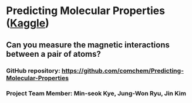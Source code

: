 # Predicting Molecular Properties ([Kaggle](https://www.kaggle.com/c/champs-scalar-coupling))

## Can you measure the magnetic interactions between a pair of atoms? 
### GitHub repository: https://github.com/comchem/Predicting-Molecular-Properties

### Project Team Member: Min-seok Kye, Jung-Won Ryu, Jin Kim
